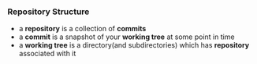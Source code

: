 ### Repository Structure
  * a **repository** is a collection of **commits**
  * a **commit** is a snapshot of your **working tree** at some point in time
  * a **working tree** is a directory(and subdirectories) which has **repository**
  associated with it
